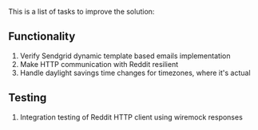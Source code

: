 This is a list of tasks to improve the solution:

## Functionality

1. Verify Sendgrid dynamic template based emails implementation
1. Make HTTP communication with Reddit resilient
1. Handle daylight savings time changes for timezones, where it's actual

## Testing

1. Integration testing of Reddit HTTP client using wiremock responses